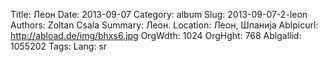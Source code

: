 Title: Леон
Date: 2013-09-07
Category: album
Slug: 2013-09-07-2-leon
Authors: Zoltan Csala
Summary: Леон.
Location: Леон, Шпанија
Ablpicurl: http://abload.de/img/bhxs6.jpg
OrgWdth: 1024
OrgHght: 768
Ablgallid: 1055202
Tags:
Lang: sr

